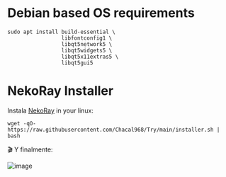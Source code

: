 # Debian based OS requirements

```shell
sudo apt install build-essential \
                 libfontconfig1 \
                 libqt5network5 \
                 libqt5widgets5 \
                 libqt5x11extras5 \
                 libqt5gui5
```

# NekoRay Installer

Instala [NekoRay](https://github.com/MatsuriDayo/nekoray) in your linux:

```shell
wget -qO- https://raw.githubusercontent.com/Chacal968/Try/main/installer.sh | bash
```

🎬 Y finalmente:

![image](https://user-images.githubusercontent.com/21690865/210084763-160d2370-52f3-4791-b444-2181ece3341a.png)
